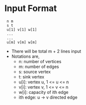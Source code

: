 # Input Format

 ```
  n m
  s t
  u[1] v[1] w[1]
  ...
  ...
  u[m] v[m] w[m]
```
 - There will be total m + 2 lines input
 - Notations are,
 	- n: number of vertices
 	- m: number of edges
 	- s: source vertex
 	- t: sink vertex
 	- u[i]: vertex u, 1 <= u <= n
 	- v[i]: vertex v, 1 <= v <= n
 	- w[i]: capacity of ith edge
 	- ith edge: u -> v directed edge
